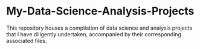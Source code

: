 # My-Data-Science-Analysis-Projects
This repository houses a compilation of data science and analysis projects that I have diligently undertaken, accompanied by their corresponding associated files.
